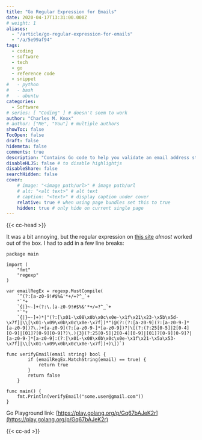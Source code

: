 ```yaml
---
title: "Go Regular Expression for Emails"
date: 2020-04-17T13:31:00.000Z
# weight: 1
aliases:
  - "/article/go-regular-expression-for-emails"
  - "/a/5e99af94"
tags:
  - coding
  - software
  - tech
  - go
  - reference code
  - snippet
#   - python
#   - bash
#   - ubuntu
categories:
  - Software
# series: [ "Coding" ] # doesn't seem to work
author: "Charles M. Knox"
# author: ["Me", "You"] # multiple authors
showToc: false
TocOpen: false
draft: false
hidemeta: false
comments: true
description: "Contains Go code to help you validate an email address string with a regular expression."
disableHLJS: false # to disable highlightjs
disableShare: false
searchHidden: false
cover:
    # image: "<image path/url>" # image path/url
    # alt: "<alt text>" # alt text
    # caption: "<text>" # display caption under cover
    relative: true # when using page bundles set this to true
    hidden: true # only hide on current single page
---
```


{{< cc-head >}}

It was a bit annoying, but the regular expression on [this site](https://emailregex.com/) _almost_ worked out of the box. I had to add in a few line breaks:

```golang
package main

import (
    "fmt"
    "regexp"
)

var emailRegEx = regexp.MustCompile(
    `^(?:[a-z0-9!#$%&'*+/=?^_`+
    "`"+
    `{|}~-]+(?:\.[a-z0-9!#$%&'*+/=?^_`+
    "`"+
    `{|}~-]+)*|"(?:[\x01-\x08\x0b\x0c\x0e-\x1f\x21\x23-\x5b\x5d-\x7f]|\\[\x01-\x09\x0b\x0c\x0e-\x7f])*")@(?:(?:[a-z0-9](?:[a-z0-9-]*[a-z0-9])?\.)+[a-z0-9](?:[a-z0-9-]*[a-z0-9])?|\[(?:(?:25[0-5]|2[0-4][0-9]|[01]?[0-9][0-9]?)\.){3}(?:25[0-5]|2[0-4][0-9]|[01]?[0-9][0-9]?|[a-z0-9-]*[a-z0-9]:(?:[\x01-\x08\x0b\x0c\x0e-\x1f\x21-\x5a\x53-\x7f]|\\[\x01-\x09\x0b\x0c\x0e-\x7f])+)\])`)

func verifyEmail(email string) bool {
        if (emailRegEx.MatchString(email) == true) {
            return true
        }
        return false
    }

func main() {
    fmt.Println(verifyEmail("some.user@gmail.com"))
}

```

Go Playground link: [https://play.golang.org/p/Gq67bAJeK2r](https://play.golang.org/p/Gq67bAJeK2r)

{{< cc-ad >}}
